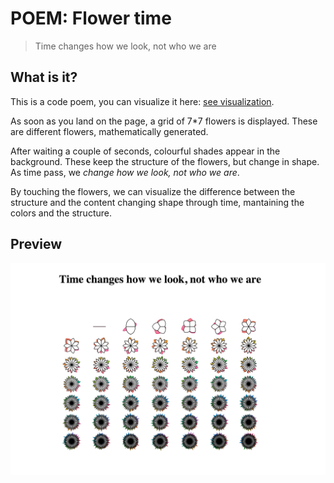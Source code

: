 # POEM: Flower time

> Time changes how we look, not who we are

## What is it?

This is a code poem, you can visualize it here: [see visualization](http://nicola.io/poem-flower-time).

As soon as you land on the page, a grid of 7*7 flowers is displayed.
These are different flowers, mathematically generated.

After waiting a couple of seconds, colourful shades appear in the background. These keep the structure of the flowers, but change in shape. As time pass, we *change how we look, not who we are*.

By touching the flowers, we can visualize the difference between the structure and the content changing shape through time, mantaining the colors and the structure.

## Preview

![](https://raw.githubusercontent.com/nicola/poem-flower-time/master/preview.png)
